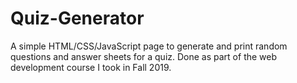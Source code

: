 # Quiz-Generator
A simple HTML/CSS/JavaScript page to generate and print random questions and answer sheets for a quiz. Done as part of the web development course I took in Fall 2019. 

